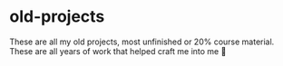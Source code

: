 # old-projects
These are all my old projects, most unfinished or 20% course material. These are all years of work that helped craft me into me 💖
